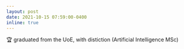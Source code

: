 ```yaml
---
layout: post
date: 2021-10-15 07:59:00-0400
inline: true
---
```


:trophy: graduated from the UoE, with distiction (Artificial Intelligence MSc)
